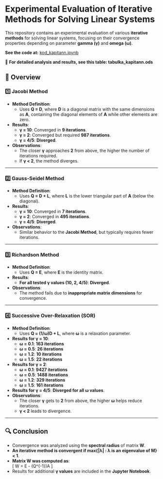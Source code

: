 # Experimental Evaluation of Iterative Methods for Solving Linear Systems  

This repository contains an experimental evaluation of various **iterative methods** for solving linear systems, 
focusing on their convergence properties depending on parameter **gamma (γ)** and **omega (ω)**.  

**See the code at:** [kod_kapitann.ipynb](./kod_kapitann.ipynb)

📄 **For detailed analysis and results, see this table: tabulka_kapitann.ods**

## 📌 Overview  

### 1️⃣ Jacobi Method
- **Method Definition**:  
  - Uses **Q = D**, where **D** is a diagonal matrix with the same dimensions as **A**, containing the diagonal elements of **A** while other elements are zero.  
- **Results**:  
  - **γ = 10**: Converged in **9 iterations**.  
  - **γ = 2**: Converged but required **987 iterations**.  
  - **γ = 4/5**: **Diverged**.  
- **Observations**:  
  - The closer **γ** approaches **2** from above, the higher the number of iterations required.  
  - If **γ < 2**, the method diverges.  

---

### 2️⃣ Gauss-Seidel Method
- **Method Definition**:  
  - Uses **Q = D + L**, where **L** is the lower triangular part of **A** (below the diagonal).  
- **Results**:  
  - **γ = 10**: Converged in **7 iterations**.  
  - **γ = 2**: Converged in **495 iterations**.  
  - **γ = 4/5**: **Diverged**.  
- **Observations**:  
  - Similar behavior to the **Jacobi Method**, but typically requires fewer iterations.  

---

### 3️⃣ Richardson Method
- **Method Definition**:  
  - Uses **Q = E**, where **E** is the identity matrix.  
- **Results**:  
  - **For all tested γ values (10, 2, 4/5)**: **Diverged**.  
- **Observations**:  
  - The method fails due to **inappropriate matrix dimensions** for convergence.  

---

### 4️⃣ Successive Over-Relaxation (SOR) 
- **Method Definition**:  
  - Uses **Q = (1/ω)D + L**, where **ω** is a relaxation parameter.  
- **Results for γ = 10**:  
  - **ω = 0.1**: **163 iterations**  
  - **ω = 0.5**: **26 iterations**  
  - **ω = 1.2**: **10 iterations**  
  - **ω = 1.5**: **22 iterations**  
- **Results for γ = 2**:  
  - **ω = 0.1**: **9427 iterations**  
  - **ω = 0.5**: **1488 iterations**  
  - **ω = 1.2**: **329 iterations**  
  - **ω = 1.5**: **161 iterations**  
- **Results for γ = 4/5**: **Diverged for all ω values**.  
- **Observations**:  
  - The closer **γ** gets to **2** from above, the higher **ω** helps reduce iterations.  
  - **γ < 2** leads to divergence.  

---

## 🔍 Conclusion  
- Convergence was analyzed using the **spectral radius** of matrix **W**.  
- **An iterative method is convergent if max{|λ| : λ is an eigenvalue of M} < 1**.  
- **Matrix W was computed as**:  
  \[
  W = E - (Q^{-1})A
  \]  
- Results for additional **γ values** are included in the **Jupyter Notebook**.  

